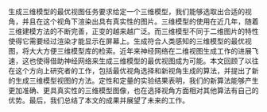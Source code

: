 生成三维模型的最优视图任务要求给定一个三维模型，我们能够选取出合适的视角，并且在这个视角下渲染出具有真实性的图片。三维模型的使用在近几年，随着三维建模方法的不断完善，正变的越来越广泛。而三维模型不同于二维图片的特性使得它需要经过渲染才能显示在屏幕上。生成符合人类感知的三维模型的最优视图，将大大方便三维模型库的检索。近年来神经网络在二维视图生成工作的进展飞速，这也使得借助神经网络来生成三维模型的最优视图成为可能。本文回顾了以往在这个方向上研究者的工作，包括最优视角选择和新视角生成的算法，并提出了新的生成三维模型视图的方法。定性和定量的实验结果表明，我们的新算法能够产生更加准确、更具真实性的三维模型图像，也在选择视角方面相对其他算法有自己的优势。最后，我们总结了本文的成果并展望了未来的工作。